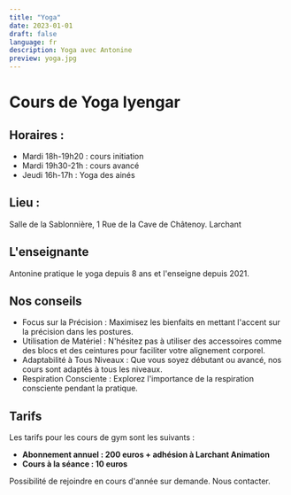 ```yaml
---
title: "Yoga"
date: 2023-01-01
draft: false
language: fr
description: Yoga avec Antonine
preview: yoga.jpg
---
```


# Cours de Yoga Iyengar

## Horaires :
- Mardi 18h-19h20 : cours initiation
- Mardi 19h30-21h : cours avancé
- Jeudi 16h-17h : Yoga des ainés
## Lieu : 
Salle de la Sablonnière, 1 Rue de la Cave de Châtenoy. Larchant

## L'enseignante 
Antonine pratique le yoga depuis 8 ans et l'enseigne depuis 2021.

## Nos conseils
- Focus sur la Précision : Maximisez les bienfaits en mettant l'accent sur la précision dans les postures.
- Utilisation de Matériel : N'hésitez pas à utiliser des accessoires comme des blocs et des ceintures pour faciliter votre alignement corporel.
- Adaptabilité à Tous Niveaux : Que vous soyez débutant ou avancé, nos cours sont adaptés à tous les niveaux.
- Respiration Consciente : Explorez l'importance de la respiration consciente pendant la pratique.

## Tarifs

Les tarifs pour les cours de gym sont les suivants :

* **Abonnement annuel : 200 euros + adhésion à Larchant Animation**
* **Cours à la séance : 10 euros**

Possibilité de rejoindre en cours d'année sur demande. Nous contacter.
